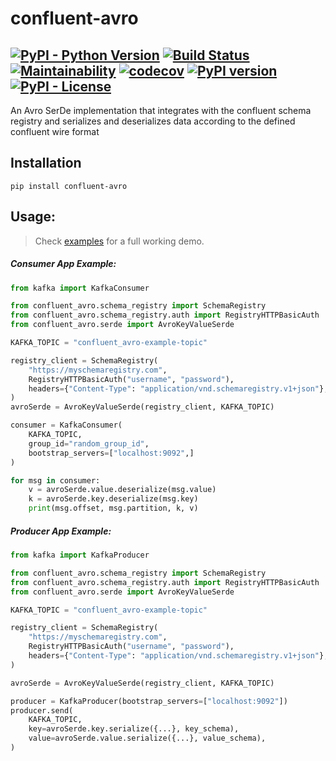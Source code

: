 # confluent-avro

[![PyPI - Python Version](https://img.shields.io/pypi/pyversions/avrokafka?color=blue&label=Python)](https://pypi.org/project/avrokafka/)
[![Build Status](https://travis-ci.com/DhiaTN/avrokafka-py.svg?branch=master)](https://travis-ci.com/DhiaTN/avrokafka-py)
[![Maintainability](https://api.codeclimate.com/v1/badges/cc863ec33bb0cdb7f515/maintainability)](https://codeclimate.com/github/DhiaTN/avrokafka-py/maintainability)
[![codecov](https://codecov.io/gh/DhiaTN/avrokafka-py/branch/master/graph/badge.svg)](https://codecov.io/gh/DhiaTN/avrokafka-py)
[![PyPI version](https://badge.fury.io/py/confluent-avro.svg)](https://badge.fury.io/py/confluent-avro)
[![PyPI - License](https://img.shields.io/pypi/l/avrokafka?color=ff69b4&label=License)](https://opensource.org/licenses/Apache-2.0)
-----------

An Avro SerDe implementation that integrates with the confluent schema registry and serializes and deserializes data according to the defined confluent wire format

## Installation

```shell script
pip install confluent-avro
```

## Usage:

> Check [examples](examples) for a full working demo.

##### Consumer App Example:

```python
from kafka import KafkaConsumer

from confluent_avro.schema_registry import SchemaRegistry
from confluent_avro.schema_registry.auth import RegistryHTTPBasicAuth
from confluent_avro.serde import AvroKeyValueSerde

KAFKA_TOPIC = "confluent_avro-example-topic"

registry_client = SchemaRegistry(
    "https://myschemaregistry.com",
    RegistryHTTPBasicAuth("username", "password"),
    headers={"Content-Type": "application/vnd.schemaregistry.v1+json"},
)
avroSerde = AvroKeyValueSerde(registry_client, KAFKA_TOPIC)

consumer = KafkaConsumer(
    KAFKA_TOPIC,
    group_id="random_group_id",
    bootstrap_servers=["localhost:9092",]
)

for msg in consumer:
    v = avroSerde.value.deserialize(msg.value)
    k = avroSerde.key.deserialize(msg.key)
    print(msg.offset, msg.partition, k, v)
```

##### Producer App Example:

```python
from kafka import KafkaProducer

from confluent_avro.schema_registry import SchemaRegistry
from confluent_avro.schema_registry.auth import RegistryHTTPBasicAuth
from confluent_avro.serde import AvroKeyValueSerde

KAFKA_TOPIC = "confluent_avro-example-topic"

registry_client = SchemaRegistry(
    "https://myschemaregistry.com",
    RegistryHTTPBasicAuth("username", "password"),
    headers={"Content-Type": "application/vnd.schemaregistry.v1+json"},
)

avroSerde = AvroKeyValueSerde(registry_client, KAFKA_TOPIC)

producer = KafkaProducer(bootstrap_servers=["localhost:9092"])
producer.send(
    KAFKA_TOPIC,
    key=avroSerde.key.serialize({...}, key_schema),
    value=avroSerde.value.serialize({...}, value_schema),
)
```